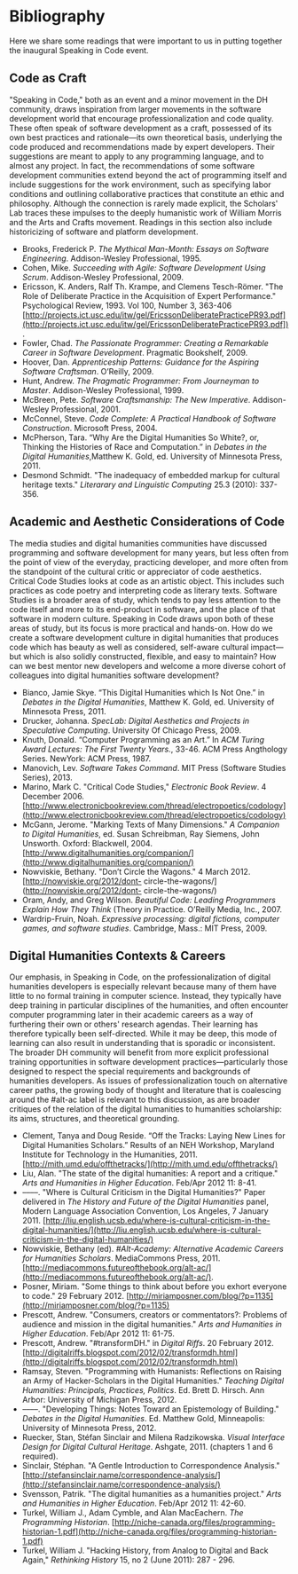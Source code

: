 # Bibliography

Here we share some readings that were important to us in putting together the inaugural Speaking in Code event. 

## Code as Craft

"Speaking in Code," both as an event and a minor movement in the DH community, draws inspiration from larger movements in the software development world that encourage professionalization and code quality. These often speak of software development as a craft, possessed of its own best practices and rationale—its own theoretical basis, underlying the code produced and recommendations made by expert developers. Their suggestions are meant to apply to any programming language, and to almost any project. In fact, the recommendations of some software development communities extend beyond the act of programming itself and include suggestions for the work environment, such as specifying labor conditions and outlining collaborative practices that constitute an ethic and philosophy. Although the connection is rarely made explicit, the Scholars' Lab traces these impulses to the deeply humanistic work of William Morris and the Arts and Crafts movement. Readings in this section also include historicizing of software and platform development.

* Brooks, Frederick P. *The Mythical Man-Month: Essays on Software Engineering*. Addison-Wesley Professional, 1995.
* Cohen, Mike. *Succeeding with Agile: Software Development Using Scrum*. Addison-Wesley Professional, 2009.
* Ericsson, K. Anders, Ralf Th. Krampe, and Clemens Tesch-Römer. "The Role of Deliberate Practice in the Acquisition of Expert Performance." Psychological Review, 1993. Vol 100, Number 3, 363-406 [http://projects.ict.usc.edu/itw/gel/EricssonDeliberatePracticePR93.pdf](http://projects.ict.usc.edu/itw/gel/EricssonDeliberatePracticePR93.pdf]).
* Fowler, Chad. *The Passionate Programmer: Creating a Remarkable Career in Software Development*. Pragmatic Bookshelf, 2009.
* Hoover, Dan. *Apprenticeship Patterns: Guidance for the Aspiring Software Craftsman*. O’Reilly, 2009.
* Hunt, Andrew. *The Pragmatic Programmer: From Journeyman to Master*. Addison-Wesley Professional, 1999.
* McBreen, Pete. *Software Craftsmanship: The New Imperative*. Addison-Wesley Professional, 2001.
* McConnel, Steve. *Code Complete: A Practical Handbook of Software Construction*. Microsoft Press, 2004.
* McPherson, Tara. “Why Are the Digital Humanities So White?, or, Thinking the Histories of Race and Computation.” in *Debates in the Digital Humanities*,Matthew K. Gold, ed. University of Minnesota Press, 2011.
* Desmond Schmidt. "The inadequacy of embedded markup for cultural heritage texts." *Literarary and Linguistic Computing* 25.3 (2010): 337-356.

## Academic and Aesthetic Considerations of Code

The media studies and digital humanities communities have discussed programming and software development for many years, but less often from the point of view of the everyday, practicing developer, and more often from the standpoint of the cultural critic or appreciator of code aesthetics. Critical Code Studies looks at code as an artistic object. This includes such practices as code poetry and interpreting code as literary texts. Software Studies is a broader area of study, which tends to pay less attention to the code itself and more to its end-product in software, and the place of that software in modern culture. Speaking in Code draws upon both of these areas of study, but its focus is more practical and hands-on. How do we create a software development culture in digital humanities that produces code which has beauty as well as considered, self-aware cultural impact—but which is also solidly constructed, flexible, and easy to maintain? How can we best mentor new developers and welcome a more diverse cohort of colleagues into digital humanities software development?

* Bianco, Jamie Skye. “This Digital Humanities which Is Not One.” in *Debates in the Digital Humanities*, Matthew K. Gold, ed. University of Minnesota Press, 2011.
* Drucker, Johanna. *SpecLab: Digital Aesthetics and Projects in Speculative Computing*. University Of Chicago Press, 2009.
* Knuth, Donald. “Computer Programming as an Art.” In *ACM Turing Award Lectures: The First Twenty Years.*, 33-46. ACM Press Angthology Series. NewYork: ACM Press, 1987.
* Manovich, Lev. *Software Takes Command*. MIT Press (Software Studies Series), 2013.
* Marino, Mark C. "Critical Code Studies," *Electronic Book Review*. 4 December 2006. [http://www.electronicbookreview.com/thread/electropoetics/codology](http://www.electronicbookreview.com/thread/electropoetics/codology)
* McGann, Jerome. "Marking Texts of Many Dimensions." *A Companion to Digital Humanities*, ed. Susan Schreibman, Ray Siemens, John Unsworth. Oxford: Blackwell, 2004. [http://www.digitalhumanities.org/companion/](http://www.digitalhumanities.org/companion/)
* Nowviskie, Bethany. "Don’t Circle the Wagons." 4 March 2012. [http://nowviskie.org/2012/dont- circle-the-wagons/](http://nowviskie.org/2012/dont- circle-the-wagons/)
* Oram, Andy, and Greg Wilson. *Beautiful Code: Leading Programmers Explain How They Think* (Theory in Practice. O’Reilly Media, Inc., 2007.
* Wardrip-Fruin, Noah. *Expressive processing: digital fictions, computer games, and software studies*. Cambridge, Mass.: MIT Press, 2009.

## Digital Humanities Contexts & Careers

Our emphasis, in Speaking in Code, on the professionalization of digital humanities developers is especially relevant because many of them have little to no formal training in computer science. Instead, they typically have deep training in particular disciplines of the humanities, and often encounter computer programming later in their academic careers as a way of furthering their own or others' research agendas. Their learning has therefore typically been self-directed. While it may be deep, this mode of learning can also result in understanding that is sporadic or inconsistent. The broader DH community will benefit from more explicit professional training opportunities in software development practices—particularly those designed to respect the special requirements and backgrounds of humanities developers. As issues of professionalization touch on alternative career paths, the growing body of thought and literature that is coalescing around the #alt-ac label is relevant to this discussion, as are broader critiques of the relation of the digital humanities to humanities scholarship: its aims, structures, and theoretical grounding.

* Clement, Tanya and Doug Reside. “Off the Tracks: Laying New Lines for Digital Humanities Scholars.” Results of an NEH Workshop, Maryland Institute for Technology in the Humanities, 2011. [http://mith.umd.edu/offthetracks/](http://mith.umd.edu/offthetracks/)
* Liu, Alan. "The state of the digital humanities: A report and a critique." *Arts and Humanities in Higher Education*. Feb/Apr 2012 11: 8-41.
* ––––. "Where is Cultural Criticism in the Digital Humanities?" Paper delivered in *The History and Future of the Digital Humanities* panel, Modern Language Association Convention, Los Angeles, 7 January 2011. [http://liu.english.ucsb.edu/where-is-cultural-criticism-in-the-digital-humanities/](http://liu.english.ucsb.edu/where-is-cultural-criticism-in-the-digital-humanities/)
* Nowviskie, Bethany (ed). *#Alt-Academy: Alternative Academic Careers for Humanities Scholars*. MediaCommons Press, 2011. [http://mediacommons.futureofthebook.org/alt-ac/](http://mediacommons.futureofthebook.org/alt-ac/).
* Posner, Miriam. "Some things to think about before you exhort everyone to code." 29 February 2012. [http://miriamposner.com/blog/?p=1135](http://miriamposner.com/blog/?p=1135)
* Prescott, Andrew. "Consumers, creators or commentators?: Problems of audience and mission in the digital humanities." *Arts and Humanities in Higher Education*. Feb/Apr 2012 11: 61-75.
* Prescott, Andrew. "#transformDH." in *Digital Riffs*. 20 February 2012. [http://digitalriffs.blogspot.com/2012/02/transformdh.html](http://digitalriffs.blogspot.com/2012/02/transformdh.html)
* Ramsay, Steven. "Programming with Humanists: Reflections on Raising an Army of Hacker-Scholars in the Digital Humanities." *Teaching Digital Humanities: Principals, Practices, Politics*. Ed. Brett D. Hirsch. Ann Arbor: University of Michigan Press, 2012.
* ––––. "Developing Things: Notes Toward an Epistemology of Building." *Debates in the Digital Humanities*. Ed. Matthew Gold, Minneapolis: University of Minnesota Press, 2012.
* Ruecker, Stan, Stéfan Sinclair and Milena Radzikowska.  *Visual Interface Design for Digital Cultural Heritage*. Ashgate, 2011. (chapters 1 and 6 required).
* Sinclair, Stéphan. "A Gentle Introduction to Correspondence Analysis." [http://stefansinclair.name/correspondence-analysis/](http://stefansinclair.name/correspondence-analysis/)
* Svensson, Patrik. "The digital humanities as a humanities project." *Arts and Humanities in Higher Education*. Feb/Apr 2012 11: 42-60.
* Turkel, William J., Adam Cymble, and Alan MacEachern. *The Programming Historian*. [http://niche-canada.org/files/programming-historian-1.pdf](http://niche-canada.org/files/programming-historian-1.pdf)
* Turkel, William J. "Hacking History, from Analog to Digital and Back Again," *Rethinking History* 15, no 2 (June 2011): 287 - 296.

